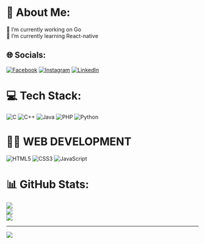 # 💫 About Me:
🔭 I’m currently working on Go <br>🌱 I’m currently learning React-native<br>


## 🌐 Socials:
[![Facebook](https://img.shields.io/badge/Facebook-%231877F2.svg?logo=Facebook&logoColor=white)](https://www.facebook.com/dileep.sajja.52/) [![Instagram](https://img.shields.io/badge/Instagram-%23E4405F.svg?logo=Instagram&logoColor=white)](https://instagram.com/_dileep__deepu) [![LinkedIn](https://img.shields.io/badge/LinkedIn-%230077B5.svg?logo=linkedin&logoColor=white)](https://www.linkedin.com/in/dileep-sajja-317832255/) 

# 💻 Tech Stack:
![C](https://img.shields.io/badge/c-%2300599C.svg?style=for-the-badge&logo=c&logoColor=white) ![C++](https://img.shields.io/badge/c++-%2300599C.svg?style=for-the-badge&logo=c%2B%2B&logoColor=white) ![Java](https://img.shields.io/badge/java-%23ED8B00.svg?style=for-the-badge&logo=java&logoColor=white) ![PHP](https://img.shields.io/badge/php-%23777BB4.svg?style=for-the-badge&logo=php&logoColor=white) ![Python](https://img.shields.io/badge/python-3670A0?style=for-the-badge&logo=python&logoColor=ffdd54)

# 🧑‍💻 WEB DEVELOPMENT 
![HTML5](https://img.shields.io/badge/html5-%23E34F26.svg?style=for-the-badge&logo=html5&logoColor=white) ![CSS3](https://img.shields.io/badge/css3-%231572B6.svg?style=for-the-badge&logo=css3&logoColor=white) ![JavaScript](https://img.shields.io/badge/javascript-%23323330.svg?style=for-the-badge&logo=javascript&logoColor=%23F7DF1E)

# 📊 GitHub Stats:
![](https://github-readme-stats.vercel.app/api?username=DILEEPSAJJA&theme=dark&hide_border=false&include_all_commits=false&count_private=false)<br/>
![](https://github-readme-streak-stats.herokuapp.com/?user=DILEEPSAJJA&theme=dark&hide_border=false)<br/>
![](https://github-readme-stats.vercel.app/api/top-langs/?username=DILEEPSAJJA&theme=dark&hide_border=false&include_all_commits=false&count_private=false&layout=compact)

---
[![](https://visitcount.itsvg.in/api?id=DILEEPSAJJA&icon=0&color=0)](https://visitcount.itsvg.in)

<!-- Proudly created with GPRM ( https://gprm.itsvg.in ) -->

<!---
DILEEPSAJJA/DILEEPSAJJA is a ✨ special ✨ repository because its `README.md` (this file) appears on your GitHub profile.
You can click the Preview link to take a look at your changes.
--->
